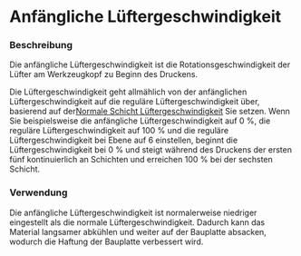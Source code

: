 Anfängliche Lüftergeschwindigkeit
====
### **Beschreibung**
Die anfängliche Lüftergeschwindigkeit ist die Rotationsgeschwindigkeit der Lüfter am Werkzeugkopf zu Beginn des Druckens.

Die Lüftergeschwindigkeit geht allmählich von der anfänglichen Lüftergeschwindigkeit auf die reguläre Lüftergeschwindigkeit über, basierend auf der[Normale Schicht Lüftergeschwindigkeit](cool_fan_full_layer.md) Sie setzen. Wenn Sie beispielsweise die anfängliche Lüftergeschwindigkeit auf 0 %, die reguläre Lüftergeschwindigkeit auf 100 % und die reguläre Lüftergeschwindigkeit bei Ebene auf 6 einstellen, beginnt die Lüftergeschwindigkeit bei 0 % und steigt während des Druckens der ersten fünf kontinuierlich an Schichten und erreichen 100 % bei der sechsten Schicht.

### **Verwendung**
Die anfängliche Lüftergeschwindigkeit ist normalerweise niedriger eingestellt als die normale Lüftergeschwindigkeit. Dadurch kann das Material langsamer abkühlen und weiter auf der Bauplatte absacken, wodurch die Haftung der Bauplatte verbessert wird.
